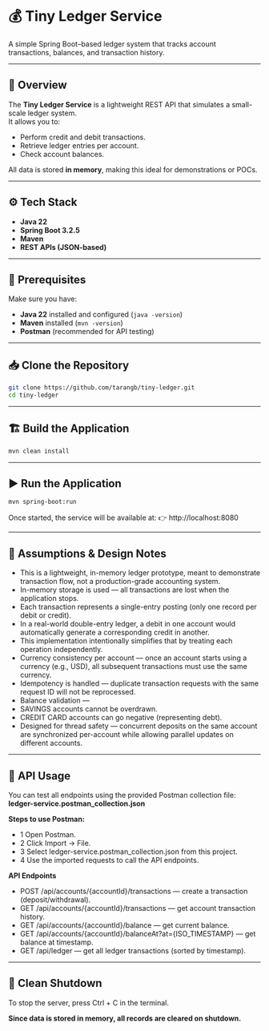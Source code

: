 # 💰 Tiny Ledger Service

A simple Spring Boot–based ledger system that tracks account transactions, balances, and transaction history.

---

## 🚀 Overview

The **Tiny Ledger Service** is a lightweight REST API that simulates a small-scale ledger system.  
It allows you to:
- Perform credit and debit transactions.
- Retrieve ledger entries per account.
- Check account balances.

All data is stored **in memory**, making this ideal for demonstrations or POCs.

---

## ⚙️ Tech Stack

- **Java 22**
- **Spring Boot 3.2.5**
- **Maven**
- **REST APIs (JSON-based)**

---

## 🧩 Prerequisites

Make sure you have:
- **Java 22** installed and configured (`java -version`)
- **Maven** installed (`mvn -version`)
- **Postman** (recommended for API testing)

---

## 📥 Clone the Repository

```bash
git clone https://github.com/tarangb/tiny-ledger.git
cd tiny-ledger
```

---
## 🏗️ Build the Application

```bash
mvn clean install
```

---

## ▶️ Run the Application
```bash
mvn spring-boot:run
```
Once started, the service will be available at:
👉 http://localhost:8080

---

## 🧠 Assumptions & Design Notes
- This is a lightweight, in-memory ledger prototype, meant to demonstrate transaction flow, not a production-grade accounting system.
- In-memory storage is used — all transactions are lost when the application stops.
- Each transaction represents a single-entry posting (only one record per debit or credit).
- In a real-world double-entry ledger, a debit in one account would automatically generate a corresponding credit in another.
- This implementation intentionally simplifies that by treating each operation independently.
- Currency consistency per account — once an account starts using a currency (e.g., USD), all subsequent transactions must use the same currency.
- Idempotency is handled — duplicate transaction requests with the same request ID will not be reprocessed.
- Balance validation —
- SAVINGS accounts cannot be overdrawn.
- CREDIT CARD accounts can go negative (representing debt).
- Designed for thread safety — concurrent deposits on the same account are synchronized per-account while allowing parallel updates on different accounts.

---

## 📮 API Usage
You can test all endpoints using the provided Postman collection file:
**ledger-service.postman_collection.json**

**Steps to use Postman:**
- 1 Open Postman.
- 2 Click Import → File.
- 3 Select ledger-service.postman_collection.json from this project.
- 4 Use the imported requests to call the API endpoints.

**API Endpoints**
- POST /api/accounts/{accountId}/transactions — create a transaction (deposit/withdrawal).
- GET /api/accounts/{accountId}/transactions — get account transaction history.
- GET /api/accounts/{accountId}/balance — get current balance.
- GET /api/accounts/{accountId}/balanceAt?at={ISO_TIMESTAMP} — get balance at timestamp.
- GET /api/ledger — get all ledger transactions (sorted by timestamp).

---

## 🧹 Clean Shutdown

To stop the server, press Ctrl + C in the terminal.

**Since data is stored in memory, all records are cleared on shutdown.**

